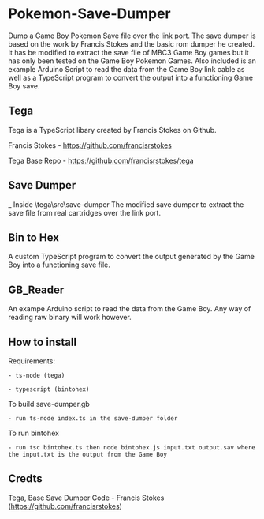 # Pokemon-Save-Dumper
Dump a Game Boy Pokemon Save file over the link port.
The save dumper is based on the work by Francis Stokes and the basic rom dumper he created. It has be modified to extract the save file of MBC3 Game Boy games but it has only been tested on the Game Boy Pokemon Games.
Also included is an example Arduino Script to read the data from the Game Boy link cable as well as a TypeScript program to convert the output into a functioning Game Boy save.

## Tega
Tega is a TypeScript libary created by Francis Stokes on Github.

Francis Stokes - https://github.com/francisrstokes

Tega Base Repo - https://github.com/francisrstokes/tega

## Save Dumper
_ Inside \tega\src\save-dumper
The modified save dumper to extract the save file from real cartridges over the link port.

## Bin to Hex
A custom TypeScript program to convert the output generated by the Game Boy into a functioning save file.

## GB_Reader
An exampe Arduino script to read the data from the Game Boy.
Any way of reading raw binary will work however.

## How to install
Requirements:

    - ts-node (tega)

    - typescript (bintohex)

To build save-dumper.gb

    - run ts-node index.ts in the save-dumper folder

To run bintohex

    - run tsc bintohex.ts then node bintohex.js input.txt output.sav where the input.txt is the output from the Game Boy

## Credts
Tega, Base Save Dumper Code - Francis Stokes (https://github.com/francisrstokes)